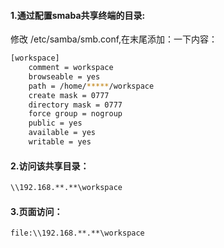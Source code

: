 #### 1.通过配置smaba共享终端的目录:  
修改 /etc/samba/smb.conf,在末尾添加：一下内容：
```bash
[workspace]
    comment = workspace
    browseable = yes
    path = /home/*****/workspace
    create mask = 0777
    directory mask = 0777
    force group = nogroup
    public = yes
    available = yes
    writable = yes
```
#### 2.访问该共享目录：
```bash
\\192.168.**.**\workspace
```

#### 3.页面访问：
```bash
file:\\192.168.**.**\workspace
```

